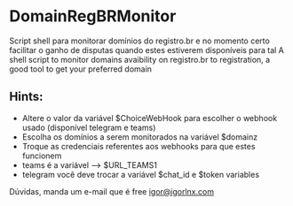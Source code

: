 # DomainRegBRMonitor
Script shell para monitorar domínios do registro.br e no momento certo facilitar o ganho de disputas quando estes estiverem disponíveis para tal
A shell script to monitor domains avaibility on registro.br to registration, a good tool to get your preferred domain

## Hints:

- Altere o valor da variável $ChoiceWebHook para escolher o webhook usado (disponível telegram e teams)
- Escolha os domínios a serem monitorados na variável $domainz
- Troque as credenciais referentes aos webhooks para que estes funcionem
 - teams é a variável --> $URL_TEAMS1
 - telegram você deve trocar a variável $chat_id e $token variables
 
 Dúvidas, manda um e-mail que é free igor@igorlnx.com
